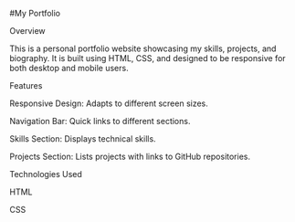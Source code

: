 #My Portfolio

Overview

This is a personal portfolio website showcasing my skills, projects, and biography. It is built using HTML, CSS, and designed to be responsive for both desktop and mobile users.

Features

Responsive Design: Adapts to different screen sizes.

Navigation Bar: Quick links to different sections.

Skills Section: Displays technical skills.

Projects Section: Lists projects with links to GitHub repositories.

Technologies Used

HTML

CSS

